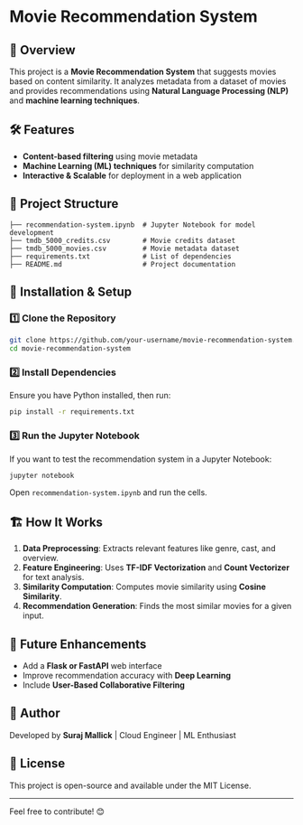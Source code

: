 # Movie Recommendation System

## 📌 Overview
This project is a **Movie Recommendation System** that suggests movies based on content similarity. It analyzes metadata from a dataset of movies and provides recommendations using **Natural Language Processing (NLP)** and **machine learning techniques**.

## 🛠 Features
- **Content-based filtering** using movie metadata
- **Machine Learning (ML) techniques** for similarity computation
- **Interactive & Scalable** for deployment in a web application

## 📂 Project Structure
```
├── recommendation-system.ipynb  # Jupyter Notebook for model development
├── tmdb_5000_credits.csv        # Movie credits dataset
├── tmdb_5000_movies.csv         # Movie metadata dataset
├── requirements.txt             # List of dependencies
├── README.md                    # Project documentation
```

## 🔧 Installation & Setup
### 1️⃣ Clone the Repository
```bash
git clone https://github.com/your-username/movie-recommendation-system.git
cd movie-recommendation-system
```

### 2️⃣ Install Dependencies
Ensure you have Python installed, then run:
```bash
pip install -r requirements.txt
```

### 3️⃣ Run the Jupyter Notebook
If you want to test the recommendation system in a Jupyter Notebook:
```bash
jupyter notebook
```
Open `recommendation-system.ipynb` and run the cells.

## 🏗 How It Works
1. **Data Preprocessing**: Extracts relevant features like genre, cast, and overview.
2. **Feature Engineering**: Uses **TF-IDF Vectorization** and **Count Vectorizer** for text analysis.
3. **Similarity Computation**: Computes movie similarity using **Cosine Similarity**.
4. **Recommendation Generation**: Finds the most similar movies for a given input.

## 🚀 Future Enhancements
- Add a **Flask or FastAPI** web interface
- Improve recommendation accuracy with **Deep Learning**
- Include **User-Based Collaborative Filtering**

## 📌 Author
Developed by **Suraj Mallick** | Cloud Engineer | ML Enthusiast

## 📜 License
This project is open-source and available under the MIT License.

---
Feel free to contribute! 😊


